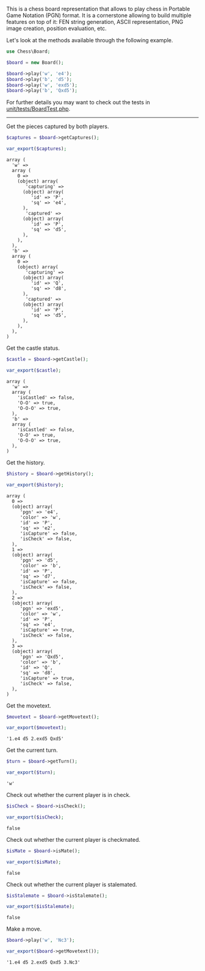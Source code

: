This is a chess board representation that allows to play chess in Portable Game Notation (PGN) format. It is a cornerstone allowing to build multiple features on top of it: FEN string generation, ASCII representation, PNG image creation, position evaluation, etc.

Let's look at the methods available through the following example.

```php
use Chess\Board;

$board = new Board();

$board->play('w', 'e4');
$board->play('b', 'd5');
$board->play('w', 'exd5');
$board->play('b', 'Qxd5');
```

For further details you may want to check out the tests in [unit/tests/BoardTest.php](https://github.com/chesslablab/php-chess/blob/master/tests/unit/BoardTest.php).

---

Get the pieces captured by both players.

```php
$captures = $board->getCaptures();

var_export($captures);
```
```text
array (
  'w' =>
  array (
    0 =>
    (object) array(
       'capturing' =>
      (object) array(
         'id' => 'P',
         'sq' => 'e4',
      ),
       'captured' =>
      (object) array(
         'id' => 'P',
         'sq' => 'd5',
      ),
    ),
  ),
  'b' =>
  array (
    0 =>
    (object) array(
       'capturing' =>
      (object) array(
         'id' => 'Q',
         'sq' => 'd8',
      ),
       'captured' =>
      (object) array(
         'id' => 'P',
         'sq' => 'd5',
      ),
    ),
  ),
)
```

Get the castle status.

```php
$castle = $board->getCastle();

var_export($castle);
```
```text
array (
  'w' =>
  array (
    'isCastled' => false,
    'O-O' => true,
    'O-O-O' => true,
  ),
  'b' =>
  array (
    'isCastled' => false,
    'O-O' => true,
    'O-O-O' => true,
  ),
)
```

Get the history.

```php
$history = $board->getHistory();

var_export($history);
```
```text
array (
  0 =>
  (object) array(
     'pgn' => 'e4',
     'color' => 'w',
     'id' => 'P',
     'sq' => 'e2',
     'isCapture' => false,
     'isCheck' => false,
  ),
  1 =>
  (object) array(
     'pgn' => 'd5',
     'color' => 'b',
     'id' => 'P',
     'sq' => 'd7',
     'isCapture' => false,
     'isCheck' => false,
  ),
  2 =>
  (object) array(
     'pgn' => 'exd5',
     'color' => 'w',
     'id' => 'P',
     'sq' => 'e4',
     'isCapture' => true,
     'isCheck' => false,
  ),
  3 =>
  (object) array(
     'pgn' => 'Qxd5',
     'color' => 'b',
     'id' => 'Q',
     'sq' => 'd8',
     'isCapture' => true,
     'isCheck' => false,
  ),
)
```

Get the movetext.

```php
$movetext = $board->getMovetext();

var_export($movetext);
```
```text
'1.e4 d5 2.exd5 Qxd5'
```

Get the current turn.

```php
$turn = $board->getTurn();

var_export($turn);
```
```text
'w'
```

Check out whether the current player is in check.

```php
$isCheck = $board->isCheck();

var_export($isCheck);
```
```text
false
```

Check out whether the current player is checkmated.

```php
$isMate = $board->isMate();

var_export($isMate);
```
```text
false
```

Check out whether the current player is stalemated.

```php
$isStalemate = $board->isStalemate();

var_export($isStalemate);
```
```text
false
```

Make a move.

```php
$board->play('w', 'Nc3');

var_export($board->getMovetext());
```
```text
'1.e4 d5 2.exd5 Qxd5 3.Nc3'
```
